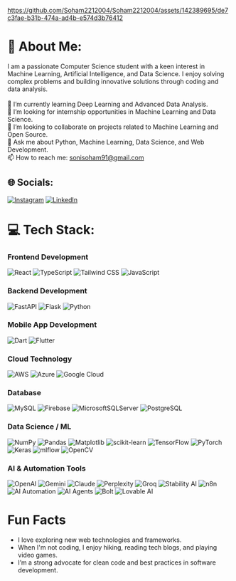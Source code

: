 




https://github.com/Soham2212004/Soham2212004/assets/142389695/de7c3fae-b31b-474a-ad4b-e574d3b76412




# 💫 About Me:
I am a passionate Computer Science student with a keen interest in Machine Learning, Artificial Intelligence, and Data Science. I enjoy solving complex problems and building innovative solutions through coding and data analysis.<br><br> 🌱 I’m currently learning Deep Learning and Advanced Data Analysis.<br> 💼 I’m looking for internship opportunities in Machine Learning and Data Science.<br> 👯 I’m looking to collaborate on projects related to Machine Learning and Open Source.<br> 💬 Ask me about Python, Machine Learning, Data Science, and Web Development.<br> 📫 How to reach me: sonisoham91@gmail.com<br>


## 🌐 Socials:
[![Instagram](https://img.shields.io/badge/Instagram-%23E4405F.svg?logo=Instagram&logoColor=white)](https://instagram.com/_soham_soni_) [![LinkedIn](https://img.shields.io/badge/LinkedIn-%230077B5.svg?logo=linkedin&logoColor=white)](https://linkedin.com/in/www.linkedin.com/in/soham-soni-2342b4239) 

# 💻 Tech Stack:

### Frontend Development
![React](https://img.shields.io/badge/react-%2320232a.svg?style=for-the-badge&logo=react&logoColor=%2361DAFB) 
![TypeScript](https://img.shields.io/badge/typescript-%23007ACC.svg?style=for-the-badge&logo=typescript&logoColor=white) 
![Tailwind CSS](https://img.shields.io/badge/tailwindcss-%2338B2AC.svg?style=for-the-badge&logo=tailwind-css&logoColor=white) 
![JavaScript](https://img.shields.io/badge/javascript-%23323330.svg?style=for-the-badge&logo=javascript&logoColor=%23F7DF1E)


### Backend Development
![FastAPI](https://img.shields.io/badge/fastapi-%2300C7B7.svg?style=for-the-badge&logo=fastapi&logoColor=white) 
![Flask](https://img.shields.io/badge/flask-%23000000.svg?style=for-the-badge&logo=flask&logoColor=white) 
![Python](https://img.shields.io/badge/python-%2314354C.svg?style=for-the-badge&logo)


### Mobile App Development
![Dart](https://img.shields.io/badge/dart-%230175C2.svg?style=for-the-badge&logo=dart&logoColor=white) 
![Flutter](https://img.shields.io/badge/flutter-%2302569B.svg?style=for-the-badge&logo=flutter&logoColor=white)

### Cloud Technology
![AWS](https://img.shields.io/badge/AWS-%23FF9900.svg?style=for-the-badge&logo=amazon-aws&logoColor=white) 
![Azure](https://img.shields.io/badge/azure-%230072C6.svg?style=for-the-badge&logo=microsoftazure&logoColor=white) 
![Google Cloud](https://img.shields.io/badge/GoogleCloud-%234285F4.svg?style=for-the-badge&logo=google-cloud&logoColor=white) 


### Database
![MySQL](https://img.shields.io/badge/mysql-4479A1.svg?style=for-the-badge&logo=mysql&logoColor=white) 
![Firebase](https://img.shields.io/badge/firebase-a08021?style=for-the-badge&logo=firebase&logoColor=ffcd34) 
![MicrosoftSQLServer](https://img.shields.io/badge/Microsoft%20SQL%20Server-CC2927?style=for-the-badge&logo=microsoft%20sql%20server&logoColor=white) 
![PostgreSQL](https://img.shields.io/badge/postgresql-%23336791.svg?style=for-the-badge&logo=postgresql&logoColor=white)

### Data Science / ML
![NumPy](https://img.shields.io/badge/numpy-%23013243.svg?style=for-the-badge&logo=numpy&logoColor=white) 
![Pandas](https://img.shields.io/badge/pandas-%23150458.svg?style=for-the-badge&logo=pandas&logoColor=white) 
![Matplotlib](https://img.shields.io/badge/Matplotlib-%23ffffff.svg?style=for-the-badge&logo=Matplotlib&logoColor=black) 
![scikit-learn](https://img.shields.io/badge/scikit--learn-%23F7931E.svg?style=for-the-badge&logo=scikit-learn&logoColor=white) 
![TensorFlow](https://img.shields.io/badge/TensorFlow-%23FF6F00.svg?style=for-the-badge&logo=TensorFlow&logoColor=white) 
![PyTorch](https://img.shields.io/badge/PyTorch-%23EE4C2C.svg?style=for-the-badge&logo=PyTorch&logoColor=white) 
![Keras](https://img.shields.io/badge/Keras-%23D00000.svg?style=for-the-badge&logo=Keras&logoColor=white) 
![mlflow](https://img.shields.io/badge/mlflow-%23d9ead3.svg?style=for-the-badge&logo=numpy&logoColor=blue) 
![OpenCV](https://img.shields.io/badge/opencv-%23white.svg?style=for-the-badge&logo=opencv&logoColor=white)

### AI & Automation Tools
![OpenAI](https://img.shields.io/badge/OpenAI-%2300A67E.svg?style=for-the-badge&logo=openai&logoColor=white) 
![Gemini](https://img.shields.io/badge/Gemini-%230056AE.svg?style=for-the-badge&logo=google&logoColor=white) 
![Claude](https://img.shields.io/badge/Claude-%230066CC.svg?style=for-the-badge&logo=anthropic&logoColor=white) 
![Perplexity](https://img.shields.io/badge/Perplexity-%23001E6C.svg?style=for-the-badge&logo=perplexity&logoColor=white) 
![Groq](https://img.shields.io/badge/Groq-%23FF3366.svg?style=for-the-badge&logo=data:image/svg+xml;base64,PHN2ZyB3aWR0aD0iNjQiIGhlaWdodD0iNjQiIHZpZXdCb3g9IjAgMCA2NCA2NCIgZmlsbD0ibm9uZSIgeG1sbnM9Imh0dHA6Ly93d3cudzMu%0D%0AMy5vcmcvMjAwMC9zdmciPjxwYXRoIGQ9Ik00OC43MzIgNDcuMzM4TDI3LjAyMiAyNS42MjZIMzMuMDA0VjE3LjY2NEgxNS4zMzRWMzUuMzMz%0D%0ASFY0Ny4zMzhIMjMuNjY0VjM5LjM3MUgyNy4wMjJMNDEuNzAzIDU0LjA1OEw0OC43MzIgNDcuMzM4WiIgZmlsbD0iI0ZGMzM2NiIvPjwvc3ZnPg==&logoColor=white) 
![Stability AI](https://img.shields.io/badge/Stability%20AI-%230065FF.svg?style=for-the-badge&logo=stability%20ai&logoColor=white) 
![n8n](https://img.shields.io/badge/n8n-%23EF7B4D.svg?style=for-the-badge&logo=n8n&logoColor=white) 
![AI Automation](https://img.shields.io/badge/AI%20Automation-%2300C49A.svg?style=for-the-badge&logo=automattic&logoColor=white) 
![AI Agents](https://img.shields.io/badge/AI%20Agents-%236633CC.svg?style=for-the-badge&logo=robotframework&logoColor=white) 
![Bolt](https://img.shields.io/badge/Bolt-%23FFBB00.svg?style=for-the-badge&logo=zapier&logoColor=black) 
![Lovable AI](https://img.shields.io/badge/Lovable-%23FF69B4.svg?style=for-the-badge&logo=heart&logoColor=white)




# Fun Facts
- I love exploring new web technologies and frameworks.
- When I'm not coding, I enjoy hiking, reading tech blogs, and playing video games.
- I’m a strong advocate for clean code and best practices in software development.

<!-- Proudly created with GPRM ( https://gprm.itsvg.in ) -->
